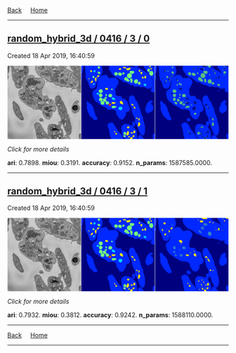 
[Back](..)&nbsp;&nbsp;&nbsp;&nbsp;&nbsp;[Home](https://leapmanlab.github.io/snapshots)

---

<div class="summary"><a href="0"><h2>random_hybrid_3d / 0416 / 3 / 0</h2></a><p>Created 18 Apr 2019, 16:40:59
</p><a href="0"><img src="0/media/summary.png" align="center"></a><p>
<i>Click for more details</i>
</p></div>

**ari**: 0.7898. **miou**: 0.3191. **accuracy**: 0.9152. **n_params**: 1587585.0000. 

---

<div class="summary"><a href="1"><h2>random_hybrid_3d / 0416 / 3 / 1</h2></a><p>Created 18 Apr 2019, 16:40:59
</p><a href="1"><img src="1/media/summary.png" align="center"></a><p>
<i>Click for more details</i>
</p></div>

**ari**: 0.7932. **miou**: 0.3812. **accuracy**: 0.9242. **n_params**: 1588110.0000. 

---

[Back](..)&nbsp;&nbsp;&nbsp;&nbsp;&nbsp;[Home](https://leapmanlab.github.io/snapshots)

---